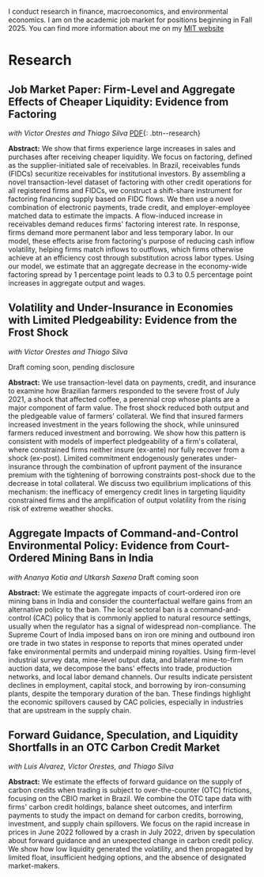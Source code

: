 I conduct research in finance, macroeconomics, and environmental economics. I am on the academic job market for positions beginning in Fall 2025. You can find more information about me on my [MIT website](https://economics.mit.edu/people/phd-students/henry-zhang)

# Research

## Job Market Paper: Firm-Level and Aggregate Effects of Cheaper Liquidity: Evidence from Factoring
*with Victor Orestes and Thiago Silva*
[PDF](files/JMP.pdf){: .btn--research}

**Abstract:** We show that firms experience large increases in sales and purchases after receiving cheaper liquidity. We focus on factoring, defined as the supplier-initiated sale of receivables. In Brazil, receivables funds (FIDCs) securitize receivables for institutional investors. By assembling a novel transaction-level dataset of factoring with other credit operations for all registered firms and FIDCs, we construct a shift-share instrument for factoring financing supply based on FIDC flows. We then use a novel combination of electronic payments, trade credit, and employer-employee matched data to estimate the impacts. A flow-induced increase in receivables demand reduces firms' factoring interest rate. In response, firms demand more permanent labor and less temporary labor. In our model, these effects arise from factoring's purpose of reducing cash inflow volatility, helping firms match inflows to outflows, which firms otherwise achieve at an efficiency cost through substitution across labor types. Using our model, we estimate that an aggregate decrease in the economy-wide factoring spread by 1 percentage point leads to 0.3 to 0.5 percentage point increases in aggregate output and wages.

## Volatility and Under-Insurance in Economies with Limited Pledgeability: Evidence from the Frost Shock
*with Victor Orestes and Thiago Silva*
<!-- [PDF](files/Frost_Shock.pdf){: .btn--research} -->
Draft coming soon, pending disclosure

**Abstract:** We use transaction-level data on payments, credit, and insurance to examine how Brazilian farmers responded to the severe frost of July 2021, a shock that affected coffee, a perennial crop whose plants are a major component of farm value. The frost shock reduced both output and the pledgeable value of farmers' collateral. We find that insured farmers increased investment in the years following the shock, while uninsured farmers reduced investment and borrowing. We show how this pattern is consistent with models of imperfect pledgeability of a firm's collateral, where constrained firms neither insure (ex-ante) nor fully recover from a shock (ex-post). Limited commitment endogenously generates under-insurance through the combination of upfront payment of the insurance premium with the tightening of borrowing constraints post-shock due to the decrease in total collateral. We discuss two equilibrium implications of this mechanism: the inefficacy of emergency credit lines in targeting liquidity constrained firms and the amplification of output volatility from the rising risk of extreme weather shocks.

## Aggregate Impacts of Command-and-Control Environmental Policy: Evidence from Court-Ordered Mining Bans in India
*with Ananya Kotia and Utkarsh Saxena*
Draft coming soon

**Abstract:** We estimate the aggregate impacts of court-ordered iron ore mining bans in India and consider the counterfactual welfare gains from an alternative policy to the ban. The local sectoral ban is a command-and-control (CAC) policy that is commonly applied to natural resource settings, usually when the regulator has a signal of widespread non-compliance. The Supreme Court of India imposed bans on iron ore mining and outbound iron ore trade in two states in response to reports that mines operated under fake environmental permits and underpaid mining royalties. Using firm-level industrial survey data, mine-level output data, and bilateral mine-to-firm auction data, we decompose the bans' effects into trade, production networks, and local labor demand channels. Our results indicate persistent declines in employment, capital stock, and borrowing by iron-consuming plants, despite the temporary duration of the ban. These findings highlight the economic spillovers caused by CAC policies, especially in industries that are upstream in the supply chain.

## Forward Guidance, Speculation, and Liquidity Shortfalls in an OTC Carbon Credit Market
*with Luis Alvarez, Victor Orestes, and Thiago Silva*

**Abstract:** We estimate the effects of forward guidance on the supply of carbon credits when trading is subject to over-the-counter (OTC) frictions, focusing on the CBIO market in Brazil. We combine the OTC tape data with firms' carbon credit holdings, balance sheet outcomes, and interfirm payments to study the impact on demand for carbon credits, borrowing, investment, and supply chain spillovers. We focus on the rapid increase in prices in June 2022 followed by a crash in July 2022, driven by speculation about forward guidance and an unexpected change in carbon credit policy. We show how low liquidity generated the volatility, and then propagated by limited float, insufficient hedging options, and the absence of designated market-makers.